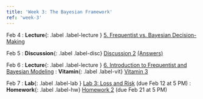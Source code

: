```yaml
---
title: 'Week 3: The Bayesian Framework'
ref: 'week-3'
---
```


Feb 4
: **Lecture**{: .label .label-lecture } [5. Frequentist vs. Bayesian Decision-Making](lecture/lec05)

Feb 5
: **Discussion**{: .label .label-disc} [Discussion 2](https://drive.google.com/file/d/1hwzw8WOc1VP-0gpjbMaP_Zp0VsElTWh3/view?usp=sharing) [(Answers)](https://drive.google.com/file/d/1Ve1mfqXudJPeaNE26Us-EIwb8oT6uyBo/view?usp=sharing)

Feb 6
: **Lecture**{: .label .label-lecture } [6. Introduction to Frequentist and Bayesian Modeling](lecture/lec06)
: **Vitamin**{: .label .label-vit} [Vitamin 3](https://www.gradescope.com/courses/959999/assignments/5698974)

Feb 7
: **Lab**{: .label .label-lab } [Lab 3:  Loss and Risk](https://data102.datahub.berkeley.edu/hub/user-redirect/git-pull?repo=https%3A%2F%2Fgithub.com%2Fds-102%2Fsp25-materials&urlpath=lab%2Ftree%2Fsp25-materials%2Flab%2Flab03%2Flab03.ipynb&branch=main) (due Feb 12 at 5 PM)
: **Homework**{: .label .label-hw} [Homework 2](https://data102.datahub.berkeley.edu/hub/user-redirect/git-pull?repo=https%3A%2F%2Fgithub.com%2Fds-102%2Fsp25-materials&urlpath=lab%2Ftree%2Fsp25-materials%2Fhomework%2Fhw02&branch=main) (due Feb 21 at 5 PM)
